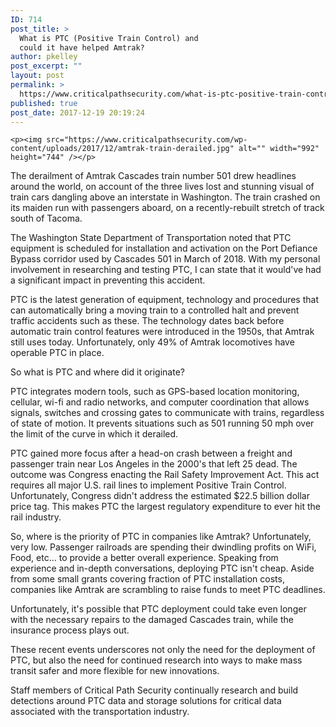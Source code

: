 ```yaml
---
ID: 714
post_title: >
  What is PTC (Positive Train Control) and
  could it have helped Amtrak?
author: pkelley
post_excerpt: ""
layout: post
permalink: >
  https://www.criticalpathsecurity.com/what-is-ptc-positive-train-control-and-could-it-have-helped-amtrak/
published: true
post_date: 2017-12-19 20:19:24
---
```

	<p><img src="https://www.criticalpathsecurity.com/wp-content/uploads/2017/12/amtrak-train-derailed.jpg" alt="" width="992" height="744" /></p>
<p>The derailment of Amtrak Cascades train number 501 drew headlines around the world, on account of the three lives lost and stunning visual of train cars dangling above an interstate in Washington. The train crashed on its maiden run with passengers aboard, on a recently-rebuilt stretch of track south of Tacoma.</p>
<p>The Washington State Department of Transportation noted that PTC equipment is scheduled for installation and activation on the Port Defiance Bypass corridor used by Cascades 501 in March of 2018. With my personal involvement in researching and testing PTC, I can state that it would've had a significant impact in preventing this accident.</p>
<p>PTC is the latest generation of equipment, technology and procedures that can automatically bring a moving train to a controlled halt and prevent traffic accidents such as these. The technology dates back before automatic train control features were introduced in the 1950s, that Amtrak still uses today. Unfortunately, only 49% of Amtrak locomotives have operable PTC in place.</p>
<p>So what is PTC and where did it originate?</p>
<p>PTC integrates modern tools, such as GPS-based location monitoring, cellular, wi-fi and radio networks, and computer coordination that allows signals, switches and crossing gates to communicate with trains, regardless of state of motion. It prevents situations such as 501 running 50 mph over the limit of the curve in which it derailed.</p>
<p>PTC gained more focus after a head-on crash between a freight and passenger train near Los Angeles in the 2000's that left 25 dead. The outcome was Congress enacting the Rail Safety Improvement Act. This act requires all major U.S. rail lines to implement Positive Train Control. Unfortunately, Congress didn't address the estimated $22.5 billion dollar price tag. This makes PTC the largest regulatory expenditure to ever hit the rail industry.</p>
<p>So, where is the priority of PTC in companies like Amtrak? Unfortunately, very low. Passenger railroads are spending their dwindling profits on WiFi, Food, etc... to provide a better overall experience. Speaking from experience and in-depth conversations, deploying PTC isn't cheap. Aside from some small grants covering fraction of PTC installation costs, companies like Amtrak are scrambling to raise funds to meet PTC deadlines.</p>
<p>Unfortunately, it's possible that PTC deployment could take even longer with the necessary repairs to the damaged Cascades train, while the insurance process plays out.</p>
<p>These recent events underscores not only the need for the deployment of PTC, but also the need for continued research into ways to make mass transit safer and more flexible for new innovations.</p>
<p>Staff members of Critical Path Security continually research and build detections around PTC data and storage solutions for critical data associated with the transportation industry.</p>